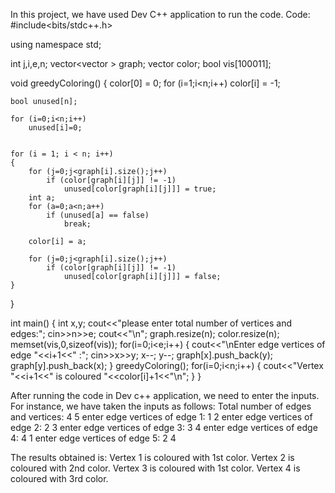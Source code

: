 In this project, we have used Dev C++ application to run the code.
Code:
#include<bits/stdc++.h>
 
using namespace std;
 
int j,i,e,n;
vector<vector<int> > graph;
vector<int> color;
bool vis[100011];
 
void greedyColoring()
{
    color[0]  = 0;
    for (i=1;i<n;i++)
        color[i] = -1;
 
    bool unused[n];
 
    for (i=0;i<n;i++)
        unused[i]=0;
 
 
    for (i = 1; i < n; i++)
    {
        for (j=0;j<graph[i].size();j++)
            if (color[graph[i][j]] != -1)
                unused[color[graph[i][j]]] = true;
        int a;
        for (a=0;a<n;a++)
            if (unused[a] == false)
                break;
 
        color[i] = a; 
 
        for (j=0;j<graph[i].size();j++)
            if (color[graph[i][j]] != -1)
                unused[color[graph[i][j]]] = false;
    }
}
 
int main()
{
    int x,y;
    cout<<"please enter total number of vertices and edges:";
    cin>>n>>e;
    cout<<"\n";
    graph.resize(n);
    color.resize(n);
    memset(vis,0,sizeof(vis));
    for(i=0;i<e;i++)
    {
        cout<<"\nEnter edge vertices of edge "<<i+1<<" :";
        cin>>x>>y;
        x--; y--;
        graph[x].push_back(y);
        graph[y].push_back(x);
    }
    greedyColoring();
    for(i=0;i<n;i++)
    {
        cout<<"Vertex "<<i+1<<" is coloured  "<<color[i]+1<<"\n";
    }
}

After running the code in Dev c++ application, we need to enter the inputs. For instance, we have 
taken the inputs as follows: 
Total number of edges and vertices: 4 5
enter edge vertices of edge 1: 1 2
enter edge vertices of edge 2: 2 3
enter edge vertices of edge 3: 3 4
enter edge vertices of edge 4: 4 1
enter edge vertices of edge 5: 2 4

The results obtained is:
Vertex 1 is coloured with 1st color.
Vertex 2 is coloured with 2nd color.
Vertex 3 is coloured with 1st color.
Vertex 4 is coloured with 3rd color.

